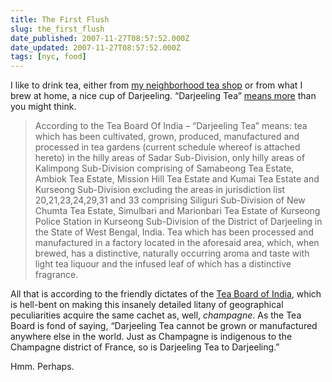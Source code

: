 ```yaml
---
title: The First Flush
slug: the_first_flush
date_published: 2007-11-27T08:57:52.000Z
date_updated: 2007-11-27T08:57:52.000Z
tags: [nyc, food]
---
```


I like to drink tea, either from [my neighborhood tea shop](http://www.gramstandnyc.com/) or from what I brew at home, a nice cup of Darjeeling. “Darjeeling Tea” [means more](http://en.wikipedia.org/wiki/Darjeeling_tea#Designation) than you might think.

> According to the Tea Board Of India – “Darjeeling Tea” means: tea which has been cultivated, grown, produced, manufactured and processed in tea gardens (current schedule whereof is attached hereto) in the hilly areas of Sadar Sub-Division, only hilly areas of Kalimpong Sub-Division comprising of Samabeong Tea Estate, Ambiok Tea Estate, Mission Hill Tea Estate and Kumai Tea Estate and Kurseong Sub-Division excluding the areas in jurisdiction list 20,21,23,24,29,31 and 33 comprising Siliguri Sub-Division of New Chumta Tea Estate, Simulbari and Marionbari Tea Estate of Kurseong Police Station in Kurseong Sub-Division of the District of Darjeeling in the State of West Bengal, India. Tea which has been processed and manufactured in a factory located in the aforesaid area, which, when brewed, has a distinctive, naturally occurring aroma and taste with light tea liquour and the infused leaf of which has a distinctive fragrance.

All that is according to the friendly dictates of the [Tea Board of India](http://web.archive.org/web/20071221002426/http://www.teaboardofindia.in/darjeeling/darjeeling.htm), which is hell-bent on making this insanely detailed litany of geographical peculiarities acquire the same cachet as, well, *champagne*. As the Tea Board is fond of saying, “Darjeeling Tea cannot be grown or manufactured anywhere else in the world. Just as Champagne is indigenous to the Champagne district of France, so is Darjeeling Tea to Darjeeling.”

Hmm. Perhaps.
